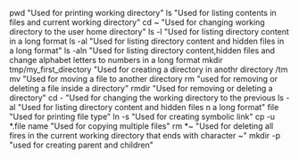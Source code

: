 pwd
"Used for printing working directory"
ls
"Used for listing contents in files and current working directory"
cd ~
"Used for changing working directory to the user home directory"
ls -l
"Used for listing directory content in a long format
ls -al
"Used for listing directory content and hidden files in a long format"
ls -aln
"Used for listing directory content,hidden files and change alphabet letters to numbers in a long format
mkdir tmp/my_first_directory
"Used for creating a directory in anothr directory /tm
mv "Used for moving a file to another directory
rm "used for removing or deleting a file inside a directory"
rmdir "Used for removing or deleting a directory"
cd - "Used for changing the working directory to the previous
ls -al "Used for listing directory content and hidden files n a long format"
file "Used for printing file type"
ln -s "Used for creating symbolic link"
cp -u *.file name "Used for copying multiple files"
rm *~ "Used for deleting all fires in the current working directory that ends with character ~"
mkdir -p "used for creating parent and children" 	
